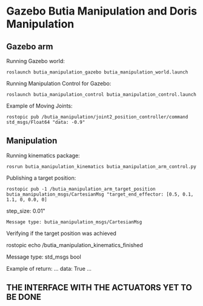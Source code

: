 # Gazebo Butia Manipulation and Doris Manipulation

## Gazebo arm

Running Gazebo world:

    roslaunch butia_manipulation_gazebo butia_manipulation_world.launch

Running Manipulation Control for Gazebo:

    roslaunch butia_manipulation_control butia_manipulation_control.launch

Example of Moving Joints:

    rostopic pub /butia_manipulation/joint2_position_controller/command std_msgs/Float64 "data: -0.9"

## Manipulation

Running kinematics package:

    rosrun butia_manipulation_kinematics butia_manipulation_arm_control.py

Publishing a target position:

    rostopic pub -1 /butia_manipulation_arm_target_position butia_manipulation_msgs/CartesianMsg "target_end_effector: [0.5, 0.1, 1.1, 0, 0.0, 0]
step_size: 0.01"

    Message type: butia_manipulation_msgs/CartesianMsg

Verifying if the target position was achieved

   rostopic echo /butia_manipulation_kinematics_finished

   Message type: std_msgs bool

   Example of return:
   ...
   data: True
   ...

## THE INTERFACE WITH THE ACTUATORS YET TO BE DONE


